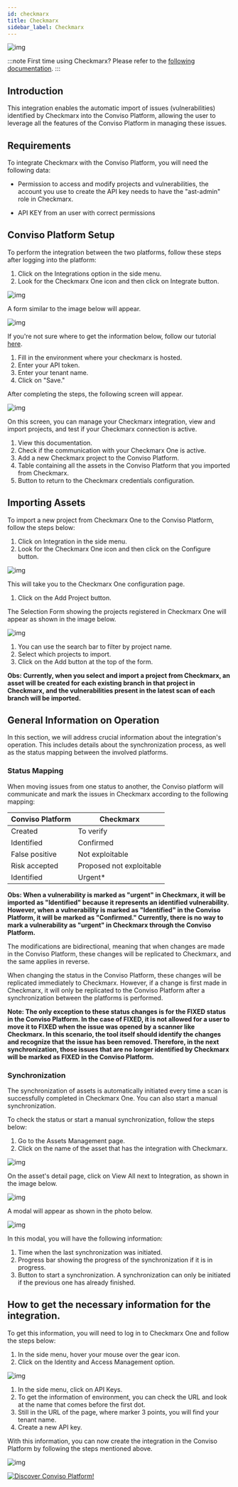```yaml
---
id: checkmarx
title: Checkmarx
sidebar_label: Checkmarx
---
```


<div style={{textAlign: 'center'}}>

![img](../../static/img/checkmarx-logo.webp)

</div>


:::note
First time using Checkmarx? Please refer to the [following documentation](https://checkmarx.com/resource/documents/en/34965-68517-checkmarx-one-user-guide.html).
:::

## Introduction

This integration enables the automatic import of issues (vulnerabilities) identified by Checkmarx into the Conviso Platform, allowing the user to leverage all the features of the Conviso Platform in managing these issues.

## Requirements

To integrate Checkmarx with the Conviso Platform, you will need the following data:

- Permission to access and modify projects and vulnerabilities, the account you use to create the API key needs to have the "ast-admin" role in Checkmarx.

- API KEY from an user with correct permissions 

## Conviso Platform Setup

To perform the integration between the two platforms, follow these steps after logging into the platform:

1. Click on the Integrations option in the side menu.
2. Look for the Checkmarx One icon and then click on Integrate button.

<div style={{textAlign: 'center'}}>

![img](../../static/img/checkmarx-img1.png)

</div>

A form similar to the image below will appear.

<div style={{textAlign: 'center'}}>

![img](../../static/img/checkmarx-img2.png)

</div>

If you're not sure where to get the information below, follow our tutorial [here](#how-to-get-the-necessary-information-for-the-integration).

1. Fill in the environment where your checkmarx is hosted.
2. Enter your API token.
3. Enter your tenant name.
4. Click on "Save."

After completing the steps, the following screen will appear.

<div style={{textAlign: 'center'}}>

![img](../../static/img/checkmarx-img3.png)

</div>

On this screen, you can manage your Checkmarx integration, view and import projects, and test if your Checkmarx connection is active.

1. View this documentation.
2. Check if the communication with your Checkmarx One is active.
3. Add a new Checkmarx project to the Conviso Platform.
4. Table containing all the assets in the Conviso Platform that you imported from Checkmarx.
5. Button to return to the Checkmarx credentials configuration.


## Importing Assets

To import a new project from Checkmarx One to the Conviso Platform, follow the steps below:
1. Click on Integration in the side menu.
2. Look for the Checkmarx One icon and then click on the Configure button.

<div style={{textAlign: 'center'}}>

![img](../../static/img/checkmarx-img9.png)

</div>

This will take you to the Checkmarx One configuration page.

1. Click on the Add Project button.

The Selection Form showing the projects registered in Checkmarx One will appear as shown in the image below.

<div style={{textAlign: 'center'}}>

![img](../../static/img/checkmarx-img4.png)

</div>

1. You can use the search bar to filter by project name.
2. Select which projects to import.
3. Click on the Add button at the top of the form.

**Obs: Currently, when you select and import a project from Checkmarx, an asset will be created for each existing branch in that project in Checkmarx, and the vulnerabilities present in the latest scan of each branch will be imported.**

## General Information on Operation

In this section, we will address crucial information about the integration's operation. This includes details about the synchronization process, as well as the status mapping between the involved platforms.

### Status Mapping

When moving issues from one status to another, the Conviso platform will communicate and mark the issues in Checkmarx according to the following mapping:

<div style={{display: 'ruby-text'}}>

| Conviso Platform     | Checkmarx                |
|----------------------|--------------------------|
| Created              | To verify                |
| Identified           | Confirmed                |
| False positive       | Not exploitable          |
| Risk accepted        | Proposed not exploitable |
| Identified           | Urgent*                  |

</div>

**Obs: When a vulnerability is marked as "urgent" in Checkmarx, it will be imported as "Identified" because it represents an identified vulnerability. However, when a vulnerability is marked as "Identified" in the Conviso Platform, it will be marked as "Confirmed." Currently, there is no way to mark a vulnerability as "urgent" in Checkmarx through the Conviso Platform.**

The modifications are bidirectional, meaning that when changes are made in the Conviso Platform, these changes will be replicated to Checkmarx, and the same applies in reverse.

When changing the status in the Conviso Platform, these changes will be replicated immediately to Checkmarx. However, if a change is first made in Checkmarx, it will only be replicated to the Conviso Platform after a synchronization between the platforms is performed.

**Note: The only exception to these status changes is for the FIXED status in the Conviso Platform. In the case of FIXED, it is not allowed for a user to move it to FIXED when the issue was opened by a scanner like Checkmarx. In this scenario, the tool itself should identify the changes and recognize that the issue has been removed. Therefore, in the next synchronization, those issues that are no longer identified by Checkmarx will be marked as FIXED in the Conviso Platform.**



### Synchronization

The synchronization of assets is automatically initiated every time a scan is successfully completed in Checkmarx One. You can also start a manual synchronization.

To check the status or start a manual synchronization, follow the steps below:

1. Go to the Assets Management page.
2. Click on the name of the asset that has the integration with Checkmarx.

<div style={{textAlign: 'center'}}>

![img](../../static/img/checkmarx-img11.png)

</div>


On the asset's detail page, click on View All next to Integration, as shown in the image below.

<div style={{textAlign: 'center'}}>

![img](../../static/img/checkmarx-img5.png)

</div>

A modal will appear as shown in the photo below.

<div style={{textAlign: 'center'}}>

![img](../../static/img/checkmarx-img6.png)

</div>

In this modal, you will have the following information:
1. Time when the last synchronization was initiated.
2. Progress bar showing the progress of the synchronization if it is in progress.
3. Button to start a synchronization. A synchronization can only be initiated if the previous one has already finished.

## How to get the necessary information for the integration.

To get this information, you will need to log in to Checkmarx One and follow the steps below:

1. In the side menu, hover your mouse over the gear icon.
2. Click on the Identity and Access Management option.

<div style={{textAlign: 'center'}}>

![img](../../static/img/checkmarx-img7.png)

</div>

1. In the side menu, click on API Keys.
2. To get the information of environment, you can check the URL and look at the name that comes before the first dot.
3. Still in the URL of the page, where marker 3 points, you will find your tenant name.
4. Create a new API key.

With this information, you can now create the integration in the Conviso Platform by following the steps mentioned above.

<div style={{textAlign: 'center'}}>

![img](../../static/img/checkmarx-img8.png)

</div>

[![Discover Conviso Platform!](https://no-cache.hubspot.com/cta/default/5613826/interactive-125788977029.png)](https://cta-service-cms2.hubspot.com/web-interactives/public/v1/track/redirect?encryptedPayload=AVxigLKtcWzoFbzpyImNNQsXC9S54LjJuklwM39zNd7hvSoR%2FVTX%2FXjNdqdcIIDaZwGiNwYii5hXwRR06puch8xINMyL3EXxTMuSG8Le9if9juV3u%2F%2BX%2FCKsCZN1tLpW39gGnNpiLedq%2BrrfmYxgh8G%2BTcRBEWaKasQ%3D&webInteractiveContentId=125788977029&portalId=5613826)